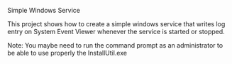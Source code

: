 Simple Windows Service

This project shows how to create a simple windows service that writes log entry on System Event Viewer whenever the service is started or stopped.

Note: You maybe need to run the command prompt as an administrator to be able to use properly the InstallUtil.exe